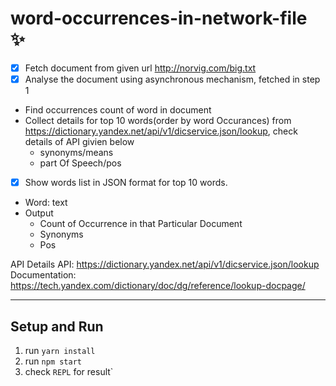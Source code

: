 # word-occurrences-in-network-file  :sparkles:


- [x]  Fetch document from given url http://norvig.com/big.txt 
- [x]  Analyse the document using asynchronous mechanism, fetched in step 1 
- Find occurrences count of word in document
- Collect details for top 10 words(order by word Occurances) from https://dictionary.yandex.net/api/v1/dicservice.json/lookup, check details of API givien below
  - synonyms/means
  - part Of Speech/pos
- [x]  Show words list in JSON format for top 10 words.
- Word: text 
- Output 
  - Count of Occurrence in that Particular Document
  - Synonyms
  - Pos
	

API Details 
API: https://dictionary.yandex.net/api/v1/dicservice.json/lookup
Documentation: https://tech.yandex.com/dictionary/doc/dg/reference/lookup-docpage/

---
## Setup and Run
1. run `yarn install` 
2. run `npm start` 
3. check `REPL` for result`
